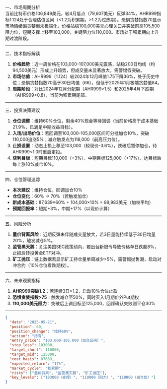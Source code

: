一、市场周期分析  
当前比特币价格106,849美元，较4月低点（79,607美元）反弹34%，AHR999指标1.124处于合理估值区间（<1.2为积累期，>1.2为过热期）。恐惧贪婪指数70显示市场情绪偏贪婪但未极端化，价格站稳100,000美元心理关口并突破前高105,500阻力位，短期支撑上移至103,000，关键阻力位110,000。市场处于积累期向上升期过渡阶段。

---

二、技术指标解读  
1. **价格趋势**：近一周价格在103,000-107,000美元震荡，站稳200日均线（约94,500美元）形成上升趋势，但成交量未显著放大，需警惕假突破。  
2. **市场估值**：AHR999（1.124）较2024年12月峰值1.75下降36%，处于历史中位；恐惧贪婪指数70高于30日均值（66），但低于2025年1月极端贪婪值84。  
3. **周期阶段**：对比2024年12月分配期（AHR999>1.5）和2025年4月下跌期（AHR999<0.8），当前为积累期尾部。

---

三、投资决策建议  
1. **仓位调整**：维持60%仓位，剩余40%现金等待回调（当前价格高于成本基础21.9%，已满足中期收益目标）。  
2. **入场/出场价位**：若回调至103,000-105,000区间可分批加仓10%，突破110,000追涨5%；减仓触发点为118,000（前高压力位）。  
3. **止损设置**：动态止损上移至103,000（较现价-3.6%），跌破后暂停加仓，待AHR999<1.0时重启定投。  
4. **获利目标**：短期目标110,000（+3%），中期目标125,000（+17%），达目标后每上涨10%减仓10%。

---

四、仓位管理追踪  
- **本次建议**：维持仓位，回调加仓10%  
- **仓位变化**：60% → 70%（若触发加仓）  
- **新成本基础**：87,639×60% + 104,000×10% = 89,983美元（加权平均）  
- **预期回报率**：短期+3%，中期+17%（以现价计算）  

---

五、风险分析  
1. **量价背离风险**：近期反弹未伴随成交量放大，若3日量能持续低于30日均量20%，触发减仓5%。  
2. **监管黑天鹅**：关注美国SEC政策动向，若出台新限令导致价格单日跌超8%，止损后转投黄金ETF对冲。  
3. **矿工抛压**：链上数据若显示矿工持仓量单周减少>5%，需警惕抛售潮，启动对冲合约（10%仓位看跌期权）。

---

六、未来观察指标  
1. **AHR999突破1.2**：若连续3日>1.2，启动10%仓位止盈  
2. **恐惧贪婪指数>75**：触发减仓至50%，同时买入1月期价外Put期权  
3. **110,000美元阻力**：突破后上调目标至125,000，回踩确认失败则平仓30%

---

```json
{
  "date": "2025-05-21",
  "position": 60,
  "position_change": "维持60%",
  "action": "持有",
  "entry_price": "103,000-105,000（加仓区间）",
  "stop_loss": 103000,
  "target_short": 110000,
  "target_mid": 125000,
  "cost_basis": 87639,
  "expected_return": "17%",
  "market_cycle": "积累期",
  "risks": ["量价背离", "监管黑天鹅", "矿工抛压"],
  "key_levels": ["103000（支撑）", "110000（阻力）", "118000（减仓位）"]
}
```